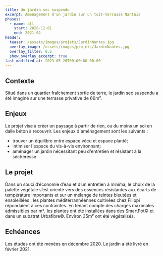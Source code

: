 ```yaml
---
title: Un jardin sec suspendu
excerpt: Aménagement d'un jardin sur un toit-terrasse Nantais
phases:
  - name: all
    start: 2020-12-01
    end: 2021-02
header:
  teaser: /assets/images/projets/JardinNantes.jpg
  overlay_image: /assets/images/projets/JardinNantes.jpg
  overlay_filter: 0.5
  show_overlay_excerpt: true
last_modified_at: 2023-05-26T00:00:00-00:00
---
```


## Contexte 

Situé dans un quartier fraîchement sortie de terre, le jardin sec suspendu a été imaginé sur une terrasse privative de 66m².


## Enjeux

Le projet vise à créer un paysage à partir de rien, ou du moins un sol en dalle béton à recouvrir.
Les enjeux d'aménagement sont les suivants :
* trouver un équilibre entre espace vécu et espace planté;
* intimiser l'espace du vis-à-vis environnant;
* aménager un jardin nécessitant peu d'entretien et résistant à la sécheresse.

## Le projet

Dans un souci d’économie d’eau et d’un entretien à minima, le choix de la palette végétale s’est orienté vers des essences résistantes aux écarts de température importants et sur un mélange de teintes bleutées et ensoleillées : les plantes méditérrannéennes cultivées chez Filippi répondaient à ces contraintes.
En tenant compte des charges maximales admissibles par m², les plantes ont été installées dans des SmartPot© et dans un substrat Urbafibre©.
Environ 35m² ont été végétalisés.

## Echéances

Les études ont été menées en décembre 2020.
Le jardin a été livré en février 2021.
